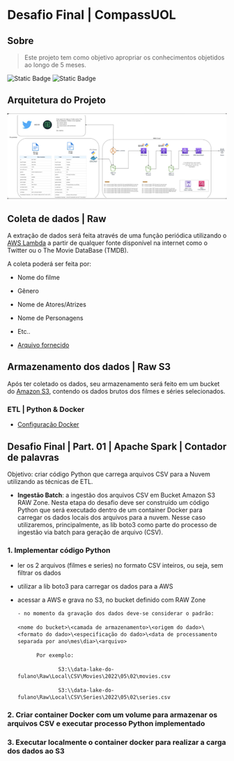 # Desafio Final | CompassUOL

## Sobre

> Este projeto tem como objetivo apropriar os conhecimentos objetidos ao longo de 5 meses.

![Static Badge](https://img.shields.io/badge/Tema-Filmes_e_S%C3%A9ries-e0913e)
![Static Badge](https://img.shields.io/badge/Categoria-A%C3%A7%C3%A3o_e_Aventura-ffd966)

## Arquitetura do Projeto

![arq](arq-projeto.png)

## Coleta de dados | Raw

A extração de dados será feita através de uma função periódica utilizando o [AWS Lambda](https://us-east-1.console.aws.amazon.com/lambda/home?region=us-east-1#/functions) a partir de qualquer fonte disponível na internet como o Twitter ou o The Movie DataBase (TMDB).

A coleta poderá ser feita por:

- Nome do filme
- Gênero
- Nome de Atores/Atrizes
- Nome de Personagens
- Etc..

- [Arquivo fornecido](./Filmes+e+Series.zip)

## Armazenamento dos dados | Raw S3

Após ter coletado os dados, seu armazenamento será feito em um bucket do [Amazon S3](https://s3.console.aws.amazon.com/s3/buckets?region=us-east-1), contendo os dados brutos dos filmes e séries selecionados. 

### ETL | Python & Docker

- [Configuração Docker](./sprint_04/python-e-docker/docker/docker.md)



## Desafio Final | Part. 01 | Apache Spark | Contador de palavras

Objetivo: criar código Python que carrega arquivos CSV para a Nuvem utilizando as técnicas de ETL.

- **Ingestão Batch**: a ingestão dos arquivos CSV em Bucket Amazon S3 RAW Zone. Nesta etapa do desafio deve ser construído um código Python que será executado dentro de um container Docker para carregar os dados locais dos arquivos para a nuvem. Nesse caso utilizaremos, principalmente, as lib boto3 como parte do processo de ingestão via batch para geração de arquivo (CSV).

### 1. Implementar código Python

- ler os 2 arquivos (filmes e series) no formato CSV inteiros, ou seja, sem filtrar os dados

- utilizar a lib boto3 para carregar os dados para a AWS

- acessar a AWS e grava no S3, no bucket definido com RAW Zone

      - no momento da gravação dos dados deve-se considerar o padrão: 
      
      <nome do bucket>\<camada de armazenamento>\<origem do dado>\<formato do dado>\<especificação do dado>\<data de processamento separada por ano\mes\dia>\<arquivo>

            Por exemplo:

                   S3:\\data-lake-do-fulano\Raw\Local\CSV\Movies\2022\05\02\movies.csv

                   S3:\\data-lake-do-fulano\Raw\Local\CSV\Series\2022\05\02\series.csv

### 2. Criar container Docker com um volume para armazenar os arquivos CSV e executar processo Python implementado

### 3. Executar localmente o container docker para realizar a carga dos dados ao S3

